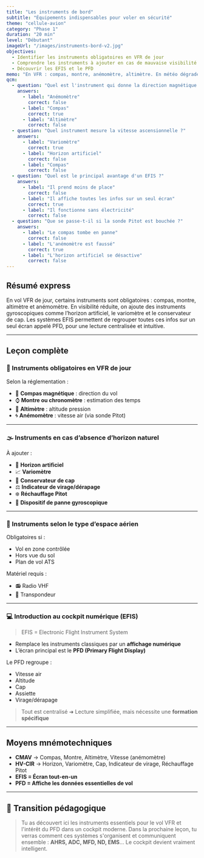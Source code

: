 ```yaml
---
title: "Les instruments de bord"
subtitle: "Équipements indispensables pour voler en sécurité"
theme: "cellule-avion"
category: "Phase 1"
duration: "20 min"
level: "Débutant"
imageUrl: "/images/instruments-bord-v2.jpg"
objectives:
  - Identifier les instruments obligatoires en VFR de jour
  - Comprendre les instruments à ajouter en cas de mauvaise visibilité
  - Découvrir les EFIS et le PFD
memo: "En VFR : compas, montre, anémomètre, altimètre. En météo dégradée : horizon, variomètre, cap. EFIS = tout sur un écran (PFD)."
qcm:
  - question: "Quel est l'instrument qui donne la direction magnétique ?"
    answers:
      - label: "Anémomètre"
        correct: false
      - label: "Compas"
        correct: true
      - label: "Altimètre"
        correct: false
  - question: "Quel instrument mesure la vitesse ascensionnelle ?"
    answers:
      - label: "Variomètre"
        correct: true
      - label: "Horizon artificiel"
        correct: false
      - label: "Compas"
        correct: false
  - question: "Quel est le principal avantage d'un EFIS ?"
    answers:
      - label: "Il prend moins de place"
        correct: false
      - label: "Il affiche toutes les infos sur un seul écran"
        correct: true
      - label: "Il fonctionne sans électricité"
        correct: false
  - question: "Que se passe-t-il si la sonde Pitot est bouchée ?"
    answers:
      - label: "Le compas tombe en panne"
        correct: false
      - label: "L'anémomètre est faussé"
        correct: true
      - label: "L'horizon artificiel se désactive"
        correct: false
---
```


## Résumé express

En vol VFR de jour, certains instruments sont obligatoires : compas, montre, altimètre et anémomètre. En visibilité réduite, on ajoute des instruments gyroscopiques comme l’horizon artificiel, le variomètre et le conservateur de cap. Les systèmes EFIS permettent de regrouper toutes ces infos sur un seul écran appelé PFD, pour une lecture centralisée et intuitive.

---

## Leçon complète

### 📌 Instruments obligatoires en VFR de jour

Selon la réglementation :

- 🧭 **Compas magnétique** : direction du vol
- ⌚ **Montre ou chronomètre** : estimation des temps
- 📏 **Altimètre** : altitude pression
- 🌀 **Anémomètre** : vitesse air (via sonde Pitot)

---

### 🌫️ Instruments en cas d’absence d’horizon naturel

À ajouter :

- 📐 **Horizon artificiel**
- 📈 **Variomètre**
- 🔄 **Conservateur de cap**
- ⚖️ **Indicateur de virage/dérapage**
- ❄️ **Réchauffage Pitot**
- 🔌 **Dispositif de panne gyroscopique**

---

### 📡 Instruments selon le type d’espace aérien

Obligatoires si :

- Vol en zone contrôlée
- Hors vue du sol
- Plan de vol ATS

Matériel requis :

- 📻 Radio VHF
- 📶 Transpondeur

---

### 💻 Introduction au cockpit numérique (EFIS)

> EFIS = Electronic Flight Instrument System

- Remplace les instruments classiques par un **affichage numérique**
- L’écran principal est le **PFD (Primary Flight Display)**

Le PFD regroupe :

- Vitesse air
- Altitude
- Cap
- Assiette
- Virage/dérapage

> Tout est centralisé ➜ Lecture simplifiée, mais nécessite une **formation spécifique**

---

## Moyens mnémotechniques

- **CMAV** → Compas, Montre, Altimètre, Vitesse (anémomètre)
- **HV-CIR** → Horizon, Variomètre, Cap, Indicateur de virage, Réchauffage Pitot
- **EFIS = Écran tout-en-un**
- **PFD = Affiche les données essentielles de vol**

---

## 📝 Transition pédagogique

> Tu as découvert ici les instruments essentiels pour le vol VFR et l'intérêt du PFD dans un cockpit moderne. Dans la prochaine leçon, tu verras comment ces systèmes s'organisent et communiquent ensemble : **AHRS, ADC, MFD, ND, EMS**... Le cockpit devient vraiment intelligent.
